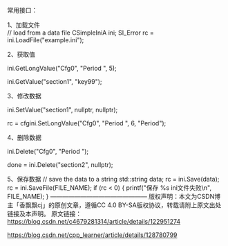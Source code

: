 常用接口：

1、加载文件    
// load from a data file
    CSimpleIniA ini;
    SI_Error rc = ini.LoadFile("example.ini");

2、获取值

ini.GetLongValue("Cfg0", "Period ",  5);

ini.GetValue("section1", "key99");

3、修改数据

ini.SetValue("section1", nullptr, nullptr);

rc = cfgini.SetLongValue("Cfg0", "Period ", 6, "Period");

4、删除数据

ini.Delete("Cfg0", "Period ");

done = ini.Delete("section2", nullptr);


5、保存数据
    // save the data to a string
    std::string data;
    rc = ini.Save(data);
    rc = ini.SaveFile(FILE_NAME);
    if (rc < 0) { 
        printf("保存 %s ini文件失败\n", FILE_NAME);
    }
————————————————
版权声明：本文为CSDN博主「香飘飘cj」的原创文章，遵循CC 4.0 BY-SA版权协议，转载请附上原文出处链接及本声明。
原文链接：https://blog.csdn.net/c4679281314/article/details/122951274

https://blog.csdn.net/cpp_learner/article/details/128780799